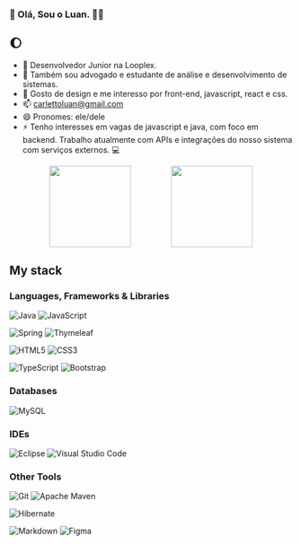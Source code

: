 ### 🌙 Olá, Sou o Luan. 👋👋 
## 🌔

- 💼 Desenvolvedor Junior na Looplex.
- 🔭 Também sou advogado e estudante de análise e desenvolvimento de sistemas.
- 🌱 Gosto de design e me interesso por front-end, javascript, react e css.
- 📫 carlettoluan@gmail.com
- 😄 Pronomes: ele/dele
- ⚡ Tenho interesses em vagas de javascript e java, com foco em backend. Trabalho atualmente com APIs e integrações do nosso sistema com serviços externos. 💻
<!--
**catsncodes/catsncodes** is a ✨ _special_ ✨ repository because its `README.md` (this file) appears on your GitHub profile.

Here are some ideas to get you started:

- 🔭 I’m currently working on ...
- 🌱 I’m currently learning ...
- 👯 I’m looking to collaborate on ...
- 🤔 I’m looking for help with ...
- 💬 Ask me about ...
- 📫 How to reach me: ...
- 😄 Pronouns: ...
- ⚡ Fun fact: ...
-->

<!-- code source for template os git status and programming language usage percentuals  -->
<div style="display: flex; justify-content: space-evenly">
  <a href="https://github.com/catsncodes/github-readme-stats">
    <img height="145" align="center" src="https://github-readme-stats.vercel.app/api?username=catsncodes&include_all_commits=true&count_private=true&show_icons=true&theme=cobalt2" />
  </a>
  <a href="https://github.com/catsncodes/convoychat">
    <img height="145" align="center" src="https://github-readme-stats.vercel.app/api/top-langs/?username=catsncodes&layout=compact&theme=cobalt2" />
  </a>
</div>

## My stack
### Languages, Frameworks & Libraries
![Java](https://img.shields.io/badge/java-%23ED8B00.svg?style=for-the-badge&logo=java&logoColor=white)
![JavaScript](https://img.shields.io/badge/javascript-%23323330.svg?style=for-the-badge&logo=javascript&logoColor=%23F7DF1E)

![Spring](https://img.shields.io/badge/spring-%236DB33F.svg?style=for-the-badge&logo=spring&logoColor=white)
![Thymeleaf](https://img.shields.io/badge/Thymeleaf-%23005C0F.svg?style=for-the-badge&logo=Thymeleaf&logoColor=white)

![HTML5](https://img.shields.io/badge/HTML5-E34F26?style=for-the-badge&logo=html5&logoColor=white)
![CSS3](https://img.shields.io/badge/CSS3-1572B6?style=for-the-badge&logo=css3&logoColor=white)

![TypeScript](https://img.shields.io/badge/typescript-%23007ACC.svg?style=for-the-badge&logo=typescript&logoColor=white)
![Bootstrap](https://img.shields.io/badge/bootstrap-%23563D7C.svg?style=for-the-badge&logo=bootstrap&logoColor=white)

### Databases
![MySQL](https://img.shields.io/badge/MySQL-005C84?style=for-the-badge&logo=mysql&logoColor=white)

### IDEs
![Eclipse](https://img.shields.io/badge/Eclipse-2C2255?style=for-the-badge&logo=eclipse&logoColor=white)
![Visual Studio Code](https://img.shields.io/badge/Visual%20Studio%20Code-0078d7.svg?style=for-the-badge&logo=visual-studio-code&logoColor=white)

### Other Tools
![Git](https://img.shields.io/badge/git-%23F05033.svg?style=for-the-badge&logo=git&logoColor=white)
![Apache Maven](https://img.shields.io/badge/Apache%20Maven-C71A36?style=for-the-badge&logo=Apache%20Maven&logoColor=white)

![Hibernate](https://img.shields.io/badge/Hibernate-59666C?style=for-the-badge&logo=Hibernate&logoColor=white)

![Markdown](https://img.shields.io/badge/Markdown-000000?style=for-the-badge&logo=markdown&logoColor=white)
![Figma](https://img.shields.io/badge/figma-%23F24E1E.svg?style=for-the-badge&logo=figma&logoColor=white)
